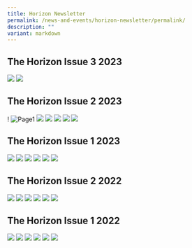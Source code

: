 ```yaml
---
title: Horizon Newsletter
permalink: /news-and-events/horizon-newsletter/permalink/
description: ""
variant: markdown
---
```

The Horizon Issue 3 2023
------------------------
![](/images/Horizon/WRPS_The_Horizon_2023___Issue_3_1_1_1.png)
![](/images/Horizon/WRPS_The_Horizon_2023___Issue_3_2_2_1.png)




The Horizon Issue 2 2023
------------------------
!
![Page1](/images/Horizon/wrps_single_pg-1.png)
![](/images/Horizon/wrps_single_pg-2.png)
![](/images/Horizon/wrps_single_pg-3.png)
![](/images/Horizon/wrps_single_pg-4.png)
![](/images/Horizon/wrps_single_pg-5.png)
![](/images/Horizon/wrps_single_pg-6.png)







The Horizon Issue 1 2023
------------------------
![](/images/Horizon/wrps%20the%20horizon%202023%20-%20issue%201%20(lr)-1.jpg)
![](/images/Horizon/wrps%20the%20horizon%202023%20-%20issue%201%20(lr)-2.jpg)
![](/images/Horizon/wrps%20the%20horizon%202023%20-%20issue%201%20(lr)-3.jpg)
![](/images/Horizon/wrps%20the%20horizon%202023%20-%20issue%201%20(lr)-4.jpg)
![](/images/Horizon/wrps%20the%20horizon%202023%20-%20issue%201%20(lr)-5.jpg)
![](/images/Horizon/wrps%20the%20horizon%202023%20-%20issue%201%20(lr)-6.jpg)

The Horizon Issue 2 2022
------------------------
![](/images/news1.jpg)
![](/images/news2.jpg)
![](/images/news3.jpg)
![](/images/news4.jpg)
![](/images/news5.jpg)
![](/images/new6.jpg)

The Horizon Issue 1 2022
------------------------
![](/images/news7.jpg)
![](/images/news8.jpg)
![](/images/news9.jpg)
![](/images/news10.jpg)
![](/images/news11.jpg)
![](/images/news12.jpg)